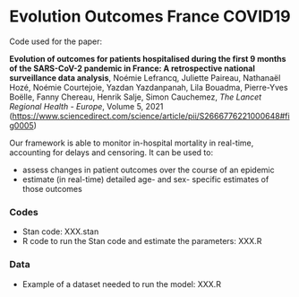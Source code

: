 # Evolution Outcomes France COVID19

Code used for the paper:

**Evolution of outcomes for patients hospitalised during the first 9 months of the SARS-CoV-2 pandemic in France: A retrospective national surveillance data analysis**, Noémie Lefrancq, Juliette Paireau, Nathanaël Hozé, Noémie Courtejoie, Yazdan Yazdanpanah, Lila Bouadma, Pierre-Yves Boëlle, Fanny Chereau, Henrik Salje, Simon Cauchemez, _The Lancet Regional Health - Europe_, Volume 5, 2021 (https://www.sciencedirect.com/science/article/pii/S2666776221000648#fig0005)

Our framework is able to monitor in-hospital mortality in real-time, accounting for delays and censoring. It can be used to:
- assess changes in patient outcomes over the course of an epidemic
- estimate (in real-time) detailed age- and sex- specific estimates of those outcomes

### Codes
- Stan code: XXX.stan
- R code to run the Stan code and estimate the parameters: XXX.R

### Data
- Example of a dataset needed to run the model: XXX.R



